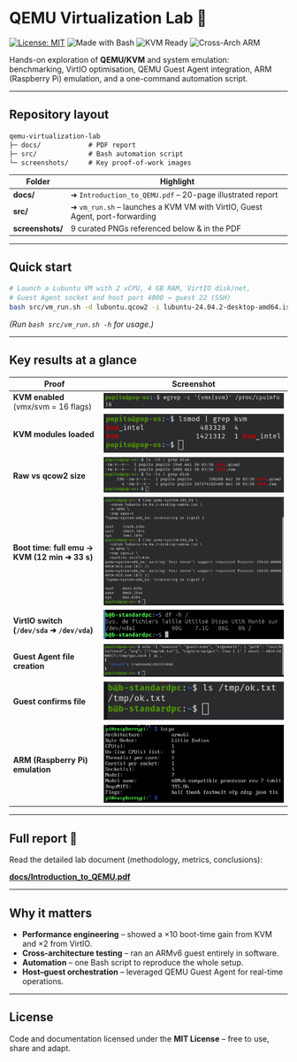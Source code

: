# QEMU Virtualization Lab 🚀
[![License: MIT](https://img.shields.io/badge/License-MIT-green.svg)](LICENSE)
![Made with Bash](https://img.shields.io/badge/Bash-automation-blue)
![KVM Ready](https://img.shields.io/badge/KVM-enabled-brightgreen)
![Cross-Arch ARM](https://img.shields.io/badge/ARM-emulated-ff69b4)

Hands-on exploration of **QEMU/KVM** and system emulation:  
benchmarking, VirtIO optimisation, QEMU Guest Agent integration, ARM (Raspberry Pi) emulation, and a one-command automation script.

---

## Repository layout

```
qemu-virtualization-lab
├─ docs/            # PDF report
├─ src/             # Bash automation script
└─ screenshots/     # Key proof-of-work images
```

| Folder | Highlight |
|--------|-----------|
| **docs/** | ➜ `Introduction_to_QEMU.pdf` – 20-page illustrated report |
| **src/** | ➜ `vm_run.sh` – launches a KVM VM with VirtIO, Guest Agent, port-forwarding |
| **screenshots/** | 9 curated PNGs referenced below & in the PDF |

---

## Quick start

```bash
# Launch a Lubuntu VM with 2 vCPU, 4 GB RAM, VirtIO disk/net,
# Guest Agent socket and host port 4000 → guest 22 (SSH)
bash src/vm_run.sh -d lubuntu.qcow2 -i lubuntu-24.04.2-desktop-amd64.iso
```

*(Run `bash src/vm_run.sh -h` for usage.)*

---

## Key results at a glance

| Proof | Screenshot |
|-------|------------|
| **KVM enabled** (vmx/svm = 16 flags) | ![kvm_egrep](screenshots/kvm_egrep.png) |
| **KVM modules loaded** | ![kvm_lsmod](screenshots/kvm_lsmod.png) |
| **Raw vs qcow2 size** | ![disk_raw_vs_qcow2](screenshots/disk_raw_vs_qcow2.png) |
| **Boot time: full emu → KVM (12 min ➜ 33 s)** | ![boot_time](screenshots/boot_time_comparison.png) |
| **VirtIO switch (`/dev/sda` ➜ `/dev/vda`)** | ![df_vda](screenshots/df_vda.png) |
| **Guest Agent file creation** | ![guest_exec](screenshots/guest_exec.png) |
| **Guest confirms file** | ![ls_tmp](screenshots/ls_tmp.png) |
| **ARM (Raspberry Pi) emulation** | ![lscpu](screenshots/lscpu.png) |

---

## Full report 📄

Read the detailed lab document (methodology, metrics, conclusions):

**[docs/Introduction_to_QEMU.pdf](docs/Introduction_to_QEMU.pdf)**  

---

## Why it matters

* **Performance engineering** – showed a ×10 boot-time gain from KVM and ×2 from VirtIO.  
* **Cross-architecture testing** – ran an ARMv6 guest entirely in software.  
* **Automation** – one Bash script to reproduce the whole setup.  
* **Host–guest orchestration** – leveraged QEMU Guest Agent for real-time operations.

---

## License

Code and documentation licensed under the **MIT License** – free to use, share and adapt.
